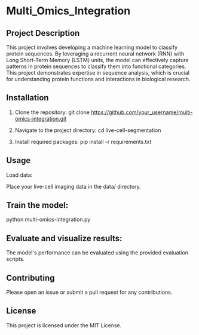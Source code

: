 # Multi_Omics_Integration

## Project Description
This project involves developing a machine learning model to classify protein sequences. By leveraging a recurrent neural network (RNN) with Long Short-Term Memory (LSTM) units, the model can effectively capture patterns in protein sequences to classify them into functional categories. This project demonstrates expertise in sequence analysis, which is crucial for understanding protein functions and interactions in biological research.

## Installation
1. Clone the repository:
git clone https://github.com/your_username/multi-omics-integration.git

2. Navigate to the project directory:
cd live-cell-segmentation

3. Install required packages:
pip install -r requirements.txt

## Usage
Load data:

Place your live-cell imaging data in the data/ directory.

## Train the model:
python multi-omics-integration.py

## Evaluate and visualize results:
The model's performance can be evaluated using the provided evaluation scripts.

## Contributing
Please open an issue or submit a pull request for any contributions.

## License
This project is licensed under the MIT License.

